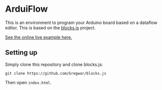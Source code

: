 # ArduiFlow

This is an environment to program your Arduino board based on a dataflow
editor. This is based on the [blocks.js](https://github.com/Gregwar/blocks.js) project.

[See the online live example here.](http://gregwar.com/arduiflow/)

## Setting up

Simply clone this repository and clone blocks.js:

    git clone https://github.com/Gregwar/blocks.js

Then open `index.html`.
